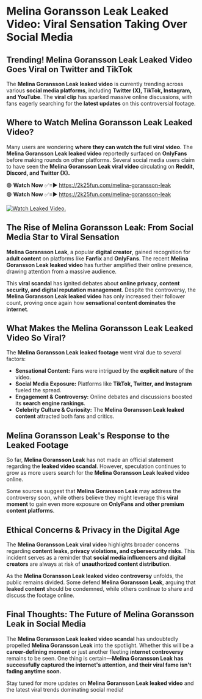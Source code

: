 # Melina Goransson Leak Leaked Video: Viral Sensation Taking Over Social Media

## **Trending! Melina Goransson Leak Leaked Video Goes Viral on Twitter and TikTok**
The **Melina Goransson Leak leaked video** is currently trending across various **social media platforms**, including **Twitter (X), TikTok, Instagram, and YouTube**. The **viral clip** has sparked massive online discussions, with fans eagerly searching for the **latest updates** on this controversial footage.

## **Where to Watch Melina Goransson Leak Leaked Video?**
Many users are wondering **where they can watch the full viral video**. The **Melina Goransson Leak leaked video** reportedly surfaced on **OnlyFans** before making rounds on other platforms. Several social media users claim to have seen the **Melina Goransson Leak viral video** circulating on **Reddit, Discord, and Twitter (X).**

🟢 **Watch Now** ✅=► https://2k25fun.com/melina-goransson-leak  
🟢 **Watch Now** ✅=► https://2k25fun.com/melina-goransson-leak  

[![Watch Leaked Video.](https://miro.medium.com/v2/resize:fit:828/format:webp/1*cilzJN44JGOrTw9NJCrNHA.gif "Watch Leaked Video")](https://2k25fun.com/melina-goransson-leak)

## **The Rise of Melina Goransson Leak: From Social Media Star to Viral Sensation**
**Melina Goransson Leak**, a popular **digital creator**, gained recognition for **adult content** on platforms like **Fanfix** and **OnlyFans**. The recent **Melina Goransson Leak leaked video** has further amplified their online presence, drawing attention from a massive audience.

This **viral scandal** has ignited debates about **online privacy, content security, and digital reputation management**. Despite the controversy, the **Melina Goransson Leak leaked video** has only increased their follower count, proving once again how **sensational content dominates the internet**.

## **What Makes the Melina Goransson Leak Leaked Video So Viral?**
The **Melina Goransson Leak leaked footage** went viral due to several factors:
- **Sensational Content:** Fans were intrigued by the **explicit nature** of the video.
- **Social Media Exposure:** Platforms like **TikTok, Twitter, and Instagram** fueled the spread.
- **Engagement & Controversy:** Online debates and discussions boosted its **search engine rankings**.
- **Celebrity Culture & Curiosity:** The **Melina Goransson Leak leaked content** attracted both fans and critics.

## **Melina Goransson Leak's Response to the Leaked Footage**
So far, **Melina Goransson Leak** has not made an official statement regarding the **leaked video scandal**. However, speculation continues to grow as more users search for the **Melina Goransson Leak leaked video** online.

Some sources suggest that **Melina Goransson Leak** may address the controversy soon, while others believe they might leverage this **viral moment** to gain even more exposure on **OnlyFans and other premium content platforms**.

## **Ethical Concerns & Privacy in the Digital Age**
The **Melina Goransson Leak viral video** highlights broader concerns regarding **content leaks, privacy violations, and cybersecurity risks**. This incident serves as a reminder that **social media influencers and digital creators** are always at risk of **unauthorized content distribution**.

As the **Melina Goransson Leak leaked video controversy** unfolds, the public remains divided. Some defend **Melina Goransson Leak**, arguing that **leaked content** should be condemned, while others continue to share and discuss the footage online.

## **Final Thoughts: The Future of Melina Goransson Leak in Social Media**
The **Melina Goransson Leak leaked video scandal** has undoubtedly propelled **Melina Goransson Leak** into the spotlight. Whether this will be a **career-defining moment** or just another fleeting **internet controversy** remains to be seen. One thing is certain—**Melina Goransson Leak has successfully captured the internet's attention, and their viral fame isn't fading anytime soon.**

Stay tuned for more updates on **Melina Goransson Leak leaked video** and the latest viral trends dominating social media!